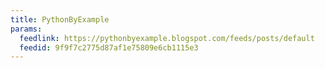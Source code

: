 ```yaml
---
title: PythonByExample
params:
  feedlink: https://pythonbyexample.blogspot.com/feeds/posts/default
  feedid: 9f9f7c2775d87af1e75809e6cb1115e3
---
```

